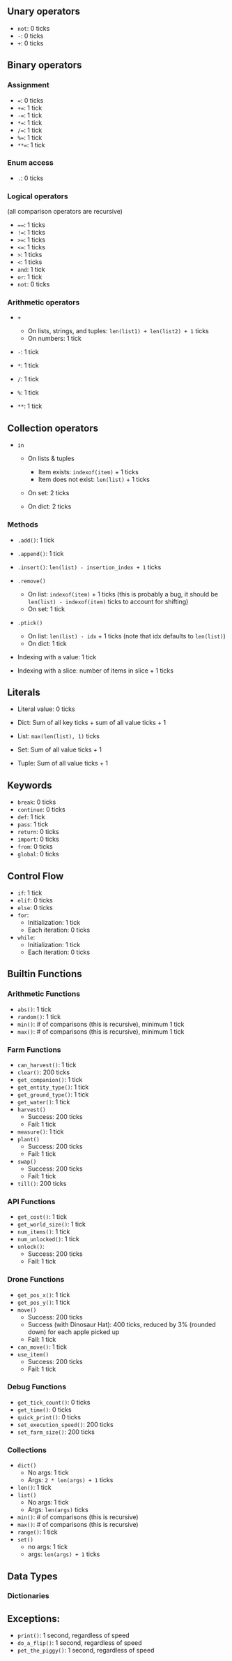 ## Unary operators
- `not`: 0 ticks
- `-`: 0 ticks
- `+`: 0 ticks

## Binary operators
### Assignment
- `=`: 0 ticks
- `+=`: 1 tick
- `-=`: 1 tick
- `*=`: 1 tick
- `/=`: 1 tick
- `%=`: 1 tick
- `**=`: 1 tick

### Enum access
- `.`: 0 ticks

### Logical operators
(all comparison operators are recursive)
- `==`: 1 ticks
- `!=`: 1 ticks
- `>=`: 1 ticks
- `<=`: 1 ticks
- `>`: 1 ticks
- `<`: 1 ticks
- `and`: 1 tick
- `or`: 1 tick
- `not`: 0 ticks


### Arithmetic operators
- `+`
	- On lists, strings, and tuples: `len(list1) + len(list2) + 1` ticks
	- On numbers: 1 tick

- `-`: 1 tick
- `*`: 1 tick
- `/`: 1 tick
- `%`: 1 tick
- `**`: 1 tick

## Collection operators
- `in`
	- On lists & tuples
		- Item exists: `indexof(item)` + 1 ticks
		- Item does not exist: `len(list)` + 1 ticks

	- On set: 2 ticks
	- On dict: 2 ticks

### Methods
- `.add()`: 1 tick
- `.append()`: 1 tick
- `.insert()`: `len(list) - insertion_index + 1` ticks
- `.remove()`
	- On list: `indexof(item)` + 1 ticks (this is probably a bug, it should be `len(list) - indexof(item)` ticks to account for shifting)
	- On set: 1 tick
- `.ptick()`
	- On list: `len(list) - idx` + 1 ticks (note that idx defaults to `len(list)`)
	- On dict: 1 tick

- Indexing with a value: 1 tick
- Indexing with a slice: number of items in slice + 1 ticks

## Literals
- Literal value: 0 ticks

- Dict: Sum of all key ticks + sum of all value ticks + 1
- List: `max(len(list), 1)` ticks
- Set: Sum of all value ticks + 1
- Tuple: Sum of all value ticks + 1

## Keywords
- `break`: 0 ticks
- `continue`: 0 ticks
- `def`: 1 tick
- `pass`: 1 tick
- `return`: 0 ticks
- `import`: 0 ticks
- `from`: 0 ticks
- `global`: 0 ticks

## Control Flow
- `if`: 1 tick
- `elif`: 0 ticks
- `else`: 0 ticks
- `for`:
	- Initialization: 1 tick
	- Each iteration: 0 ticks
- `while`:
	- Initialization: 1 tick
	- Each iteration: 0 ticks

## Builtin Functions
### Arithmetic Functions
- `abs()`: 1 tick
- `random()`: 1 tick
- `min()`: # of comparisons (this is recursive), minimum 1 tick
- `max()`: # of comparisons (this is recursive), minimum 1 tick

### Farm Functions
- `can_harvest()`: 1 tick
- `clear()`: 200 ticks
- `get_companion()`: 1 tick
- `get_entity_type()`: 1 tick
- `get_ground_type()`: 1 tick
- `get_water()`: 1 tick
- `harvest()`
	- Success: 200 ticks
	- Fail: 1 tick
- `measure()`: 1 tick
- `plant()`
	- Success: 200 ticks
	- Fail: 1 tick
- `swap()`
	- Success: 200 ticks
	- Fail: 1 tick
- `till()`: 200 ticks

### API Functions
- `get_cost()`: 1 tick
- `get_world_size()`: 1 tick
- `num_items()`: 1 tick
- `num_unlocked()`: 1 tick
- `unlock()`:
	- Success: 200 ticks
	- Fail: 1 tick

### Drone Functions
- `get_pos_x()`: 1 tick
- `get_pos_y()`: 1 tick
- `move()`
	- Success: 200 ticks
	- Success (with Dinosaur Hat): 400 ticks, reduced by 3% (rounded down) for each apple picked up
	- Fail: 1 tick
- `can_move()`: 1 tick
- `use_item()`
	- Success: 200 ticks
	- Fail: 1 tick

### Debug Functions
- `get_tick_count()`: 0 ticks
- `get_time()`: 0 ticks
- `quick_print()`: 0 ticks
- `set_execution_speed()`: 200 ticks
- `set_farm_size()`: 200 ticks

### Collections
- `dict()`
	- No args: 1 tick
	- Args: `2 * len(args) + 1` ticks
- `len()`: 1 tick
- `list()`
	- No args: 1 tick
	- Args: `len(args)` ticks
- `min()`: # of comparisons (this is recursive)
- `max()`: # of comparisons (this is recursive)
- `range()`: 1 tick
- `set()`
	- no args: 1 tick
	- args: `len(args) + 1` ticks

## Data Types
### Dictionaries

## Exceptions:
- `print()`: 1 second, regardless of speed
- `do_a_flip()`: 1 second, regardless of speed
- `pet_the_piggy()`: 1 second, regardless of speed
